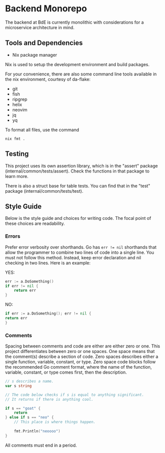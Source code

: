 <!--
SPDX-FileCopyrightText: 2025 BROKE DA EAR LLC <https://brokedaear.com>

SPDX-License-Identifier: Apache-2.0
-->

# Backend Monorepo

The backend at BdE is currently monolithic with considerations for a microservice architecture in mind.

## Tools and Dependencies

- Nix package manager

Nix is used to setup the development environment and build packages.

For your convenience, there are also some command line tools available in the nix environment, courtesy of da-flake:

- git
- fish
- ripgrep
- helix
- neovim
- jq
- yq

To format all files, use the command

```shell
nix fmt .
```

## Testing

This project uses its own assertion library, which is in the "assert" package (internal/common/tests/assert). Check the functions in that package to learn more.

There is also a struct base for table tests. You can find that in the "test" package (internal/common/tests/test).

## Style Guide

Below is the style guide and choices for writing code. The focal point of these choices are readability.

### Errors

Prefer error verbosity over shorthands. Go has `err != nil` shorthands that allow the programmer to combine two lines of code into a single line. You must not follow this method. Instead, keep error declaration and nil checking in two lines. Here is an example:

YES:
```go
err := a.DoSomething()
if err != nil {
    return err
}
```

NO:
```go
if err := a.DoSomething(); err != nil {
return err
}
```


### Comments

Spacing between comments and code are either are either zero or one. This project differentiates between zero or one spaces. One space means that the comment(s) describe a section of code. Zero spaces describes either a single function, variable, constant, or type. Zero space code blocks follow the recommended Go comment format, where the name of the function, variable, constant, or type comes first, then the description.

```go
// s describes a name.
var s string

// The code below checks if s is equal to anything significant.
// It returns if there is anything cool.

if s == "goat" {
    return
} else if s == "neo" {
	// This place is where things happen.
    
    fmt.Println("neoooo")
}
```

All comments must end in a period.
